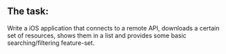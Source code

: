 ## The task:
Write a iOS application that connects to a remote API, downloads a certain set of resources, shows them in a list and provides some basic searching/filtering feature-set.
